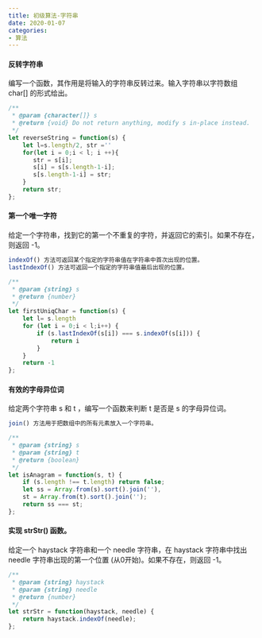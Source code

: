 ```yaml
---
title: 初级算法-字符串
date: 2020-01-07
categories:
- 算法
---
```

#### 反转字符串
编写一个函数，其作用是将输入的字符串反转过来。输入字符串以字符数组 char[] 的形式给出。
```javascript
/**
 * @param {character[]} s
 * @return {void} Do not return anything, modify s in-place instead.
 */
let reverseString = function(s) {
    let l=s.length/2, str =''
    for(let i = 0;i < l; i ++){
       str = s[i];
       s[i] = s[s.length-1-i];
       s[s.length-1-i] = str;
    }
    return str;
};
```
#### 第一个唯一字符
给定一个字符串，找到它的第一个不重复的字符，并返回它的索引。如果不存在，则返回 -1。
```javascript
indexOf() 方法可返回某个指定的字符串值在字符串中首次出现的位置。
lastIndexOf() 方法可返回一个指定的字符串值最后出现的位置。
```
```javascript
/**
 * @param {string} s
 * @return {number}
 */
let firstUniqChar = function(s) {
    let l= s.length
    for (let i = 0;i < l;i++) {
        if (s.lastIndexOf(s[i]) === s.indexOf(s[i])) {
            return i
        }
    }
    return -1
};
```
#### 有效的字母异位词
给定两个字符串 s 和 t ，编写一个函数来判断 t 是否是 s 的字母异位词。
```javascript
join() 方法用于把数组中的所有元素放入一个字符串。
```
```javascript
/**
 * @param {string} s
 * @param {string} t
 * @return {boolean}
 */
let isAnagram = function(s, t) {
    if (s.length !== t.length) return false;
    let ss = Array.from(s).sort().join(''),
    st = Array.from(t).sort().join('');
    return ss === st;
};
```
#### 实现 strStr() 函数。
给定一个 haystack 字符串和一个 needle 字符串，在 haystack 字符串中找出 needle 字符串出现的第一个位置 (从0开始)。如果不存在，则返回  -1。
```javascript
/**
 * @param {string} haystack
 * @param {string} needle
 * @return {number}
 */
let strStr = function(haystack, needle) {
    return haystack.indexOf(needle);
};
```
